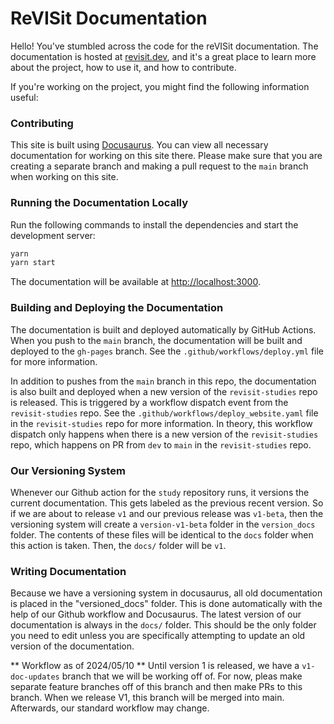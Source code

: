 # ReVISit Documentation

Hello! You've stumbled across the code for the reVISit documentation. The documentation is hosted at [revisit.dev](https://revisit.dev/), and it's a great place to learn more about the project, how to use it, and how to contribute.

If you're working on the project, you might find the following information useful:

### Contributing

This site is built using [Docusaurus](https://docusaurus.io/). You can view all necessary documentation for working on this site there. Please make sure that you are creating a separate branch and making a pull request to the `main` branch when working on this site.

### Running the Documentation Locally

Run the following commands to install the dependencies and start the development server:

```bash
yarn
yarn start
```

The documentation will be available at [http://localhost:3000](http://localhost:3000).

### Building and Deploying the Documentation

The documentation is built and deployed automatically by GitHub Actions. When you push to the `main` branch, the documentation will be built and deployed to the `gh-pages` branch. See the `.github/workflows/deploy.yml` file for more information.

In addition to pushes from the `main` branch in this repo, the documentation is also built and deployed when a new version of the `revisit-studies` repo is released. This is triggered by a workflow dispatch event from the `revisit-studies` repo. See the `.github/workflows/deploy_website.yaml` file in the `revisit-studies` repo for more information. In theory, this workflow dispatch only happens when there is a new version of the `revisit-studies` repo, which happens on PR from `dev` to `main` in the `revisit-studies` repo.

### Our Versioning System

Whenever our Github action for the `study` repository runs, it versions the current documentation. This gets labeled as the previous recent version. So if we are about to release `v1` and our previous release was `v1-beta`, then the versioning system will create a `version-v1-beta` folder in the `version_docs` folder. The contents of these files will be identical to the `docs` folder when this action is taken. Then, the `docs/` folder will be `v1`.


### Writing Documentation

Because we have a versioning system in docusaurus, all old documentation is placed in the "versioned_docs" folder. This is done automatically with the help of our Github workflow and Docusaurus. The latest version of our documentation is always in the `docs/` folder. This should be the only folder you need to edit unless you are specifically attempting to update an old version of the documentation.

** Workflow as of 2024/05/10 **
Until version 1 is released, we have a `v1-doc-updates` branch that we will be working off of. For now, pleas make separate feature branches off of this branch and then make PRs to this branch. When we release V1, this branch will be merged into main. Afterwards, our standard workflow may change.
